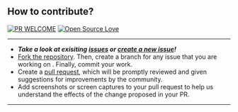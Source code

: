 ## How to contribute?

[![PR WELCOME](https://img.shields.io/badge/PRs-welcome-orange.svg?style=flat-square)](https://github.com/TechSavvyCommunity/python/pulls)
[![Open Source Love](https://badges.frapsoft.com/os/v1/open-source.png?v=103)](https://github.com/TechSavvyCommunity/)

___
- __*Take a look at exisiting [issues](https://github.com/TechSavvyCommunity/python/issues) or [create a new issue](https://github.com/TechSavvyCommunity/python/issues/new/choose)!*__
- [Fork the repository](https://github.com/TechSavvyCommunity/python/fork). Then, create a branch for any issue that you are working on . Finally, commit your work.
- Create a [pull request](https://github.com/TechSavvyCommunity/python/compare), which will be promptly reviewed and given suggestions for improvements by the community.
- Add screenshots or screen captures to your pull request to help us understand the effects of the change proposed in your PR.

---
